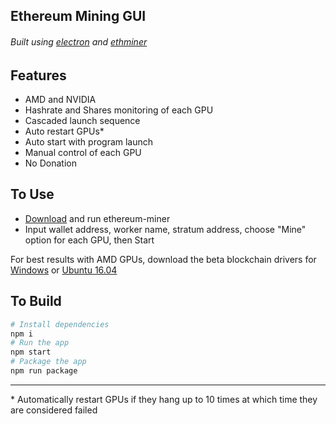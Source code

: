 ## Ethereum Mining GUI
###### Built using [electron](https://electronjs.org/) and [ethminer](https://github.com/ethereum-mining/ethminer)

## Features
- AMD and NVIDIA
- Hashrate and Shares monitoring of each GPU
- Cascaded launch sequence
- Auto restart GPUs* 
- Auto start with program launch
- Manual control of each GPU
- No Donation

## To Use
- [Download](https://github.com/agouin25/ethereum-miner/releases) and run ethereum-miner
- Input wallet address, worker name, stratum address, choose "Mine" option for each GPU, then Start
 
For best results with AMD GPUs, download the beta blockchain drivers for [Windows](https://support.amd.com/en-us/kb-articles/Pages/Radeon-Software-Crimson-ReLive-Edition-Beta-for-Blockchain-Compute-Release-Notes.aspx) or [Ubuntu 16.04](https://support.amd.com/en-us/kb-articles/Pages/AMDGPU-Pro-Beta-Mining-Driver-for-Linux-Release-Notes.aspx)

## To Build

```bash
# Install dependencies
npm i
# Run the app
npm start
# Package the app
npm run package
```

---
\* Automatically restart GPUs if they hang up to 10 times at which time they are considered failed
